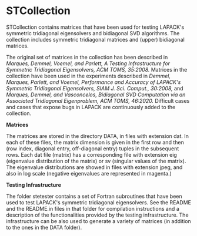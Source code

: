 # STCollection

STCollection contains matrices that have been used for testing LAPACK's symmetric tridiagonal eigensolvers and bidiagonal SVD algorithms. 
The collection includes symmetric tridiagonal matrices and (upper) bidiagonal matrices. 

The original set of matrices in the collection has been described in 
*Marques, Demmel, Voemel, and Parlett, A Testing Infrastructure for Symmetric Tridiagonal Eigensolvers, ACM TOMS, 35:2008.*
Matrices in the collection have been used in the experiments described in 
*Demmel, Marques, Parlett, and Voemel, Performance and Accuracy of LAPACK's Symmetric Tridiagonal Eigensolvers, SIAM J. Sci. Comput., 30:2008,* and
*Marques, Demmel, and Vasconcelos, Bidiagonal SVD Computation via an Associated Tridiagonal Eigenproblem, ACM TOMS, 46:2020.*
Difficult cases and cases that expose bugs in LAPACK are continuously added to the collection.

**Matrices**

The matrices are stored in the directory DATA, in files with extension dat. In each of these files, the matrix dimension is given in the first row 
and then (row index, diagonal entry, off-diagonal entry) tuples in the subsequent rows. Each dat file (matrix) has a corresponding file with extension 
eig (eigenvalue distribution of the matrix) or sv (singular values of the matrix). The eigenvalue distributions are showed in files with extension 
jpeg, and also in log scale (negative eigenvalues are represented in magenta.)

**Testing Infrastructure**

The folder stetester contains a set of Fortran subroutines that have been used to test LAPACK's symmetric tridiagonal eigensolvers. See the README and
the README.in files in that folder for compilation instructions and a description of the functionalities provided by the testing infrastructure. The infrastructure 
can be also used to generate a variety of matrices (in addition to the ones in the DATA folder).
